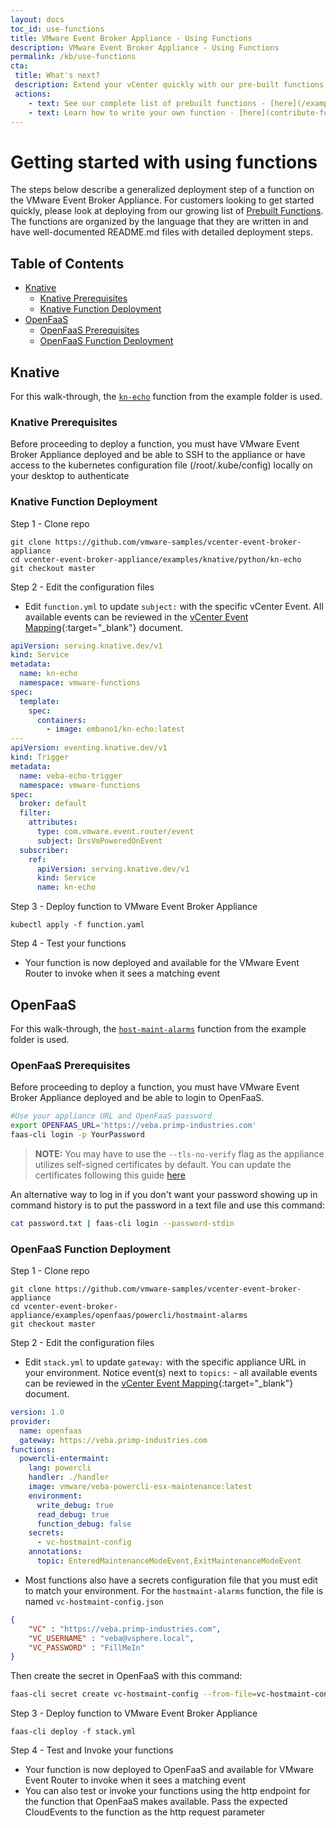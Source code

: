 ```yaml
---
layout: docs
toc_id: use-functions
title: VMware Event Broker Appliance - Using Functions
description: VMware Event Broker Appliance - Using Functions
permalink: /kb/use-functions
cta:
 title: What's next?
 description: Extend your vCenter quickly with our pre-built functions
 actions:
    - text: See our complete list of prebuilt functions - [here](/examples)
    - text: Learn how to write your own function - [here](contribute-functions).
---
```


# Getting started with using functions

The steps below describe a generalized deployment step of a function on the VMware Event Broker Appliance. For customers looking to get started quickly, please look at deploying from our growing list of [Prebuilt Functions](/examples). The functions are organized by the language that they are written in and have well-documented README.md files with detailed deployment steps.

## Table of Contents
- [Knative](#knative)
  - [Knative Prerequisites](#knative-prerequisites)
  - [Knative Function Deployment](#knative-function-deloyment)
- [OpenFaaS](#openfaas)
  - [OpenFaaS Prerequisites](#openfaas-prerequisites)
  - [OpenFaaS Function Deployment](#openfaas-function-deloyment)

## Knative

For this walk-through, the [`kn-echo`](/examples-knative) function from the example folder is used.

### Knative Prerequisites

Before proceeding to deploy a function, you must have VMware Event Broker Appliance deployed and be able to SSH to the appliance or have access to the kubernetes configuration file (/root/.kube/config) locally on your desktop to authenticate


### Knative Function Deployment
Step 1 - Clone repo

```
git clone https://github.com/vmware-samples/vcenter-event-broker-appliance
cd vcenter-event-broker-appliance/examples/knative/python/kn-echo
git checkout master
```

Step 2 - Edit the configuration files

* Edit `function.yml` to update `subject:` with the specific vCenter Event. All available events can be reviewed in the [vCenter Event Mapping](https://github.com/lamw/vcenter-event-mapping){:target="_blank"} document.

```yaml
apiVersion: serving.knative.dev/v1
kind: Service
metadata:
  name: kn-echo
  namespace: vmware-functions
spec:
  template:
    spec:
      containers:
        - image: embano1/kn-echo:latest
---
apiVersion: eventing.knative.dev/v1
kind: Trigger
metadata:
  name: veba-echo-trigger
  namespace: vmware-functions
spec:
  broker: default
  filter:
    attributes:
      type: com.vmware.event.router/event
      subject: DrsVmPoweredOnEvent
  subscriber:
    ref:
      apiVersion: serving.knative.dev/v1
      kind: Service
      name: kn-echo
```

Step 3 - Deploy function to VMware Event Broker Appliance

```
kubectl apply -f function.yaml
```

Step 4 - Test your functions

* Your function is now deployed and available for the VMware Event Router to invoke when it sees a matching event

## OpenFaaS

For this walk-through, the [`host-maint-alarms`](/examples) function from the example folder is used.

### OpenFaaS Prerequisites

Before proceeding to deploy a function, you must have VMware Event Broker Appliance deployed and be able to login to OpenFaaS.

```bash
#Use your appliance URL and OpenFaaS password 
export OPENFAAS_URL='https://veba.primp-industries.com'
faas-cli login -p YourPassword
```
> **NOTE:** You may have to use the `--tls-no-verify` flag as the appliance utilizes self-signed certificates by default. You can update the certificates following this guide [here](advanced-certificates)

An alternative way to log in if you don't want your password showing up in command history is to put the password in a text file and use this command:
```bash
cat password.txt | faas-cli login --password-stdin
```

### OpenFaaS Function Deployment

Step 1 - Clone repo

```
git clone https://github.com/vmware-samples/vcenter-event-broker-appliance
cd vcenter-event-broker-appliance/examples/openfaas/powercli/hostmaint-alarms
git checkout master
```

Step 2 - Edit the configuration files

* Edit `stack.yml` to update `gateway:` with the specific appliance URL in your environment. Notice event(s) next to `topics:` - all available events can be reviewed in the [vCenter Event Mapping](https://github.com/lamw/vcenter-event-mapping){:target="_blank"} document.

```yaml
version: 1.0
provider:
  name: openfaas
  gateway: https://veba.primp-industries.com
functions:
  powercli-entermaint:
    lang: powercli
    handler: ./handler
    image: vmware/veba-powercli-esx-maintenance:latest
    environment:
      write_debug: true
      read_debug: true
      function_debug: false
    secrets:
      - vc-hostmaint-config
    annotations:
      topic: EnteredMaintenanceModeEvent,ExitMaintenanceModeEvent
```

* Most functions also have a secrets configuration file that you must edit to match your environment. For the `hostmaint-alarms` function, the file is named `vc-hostmaint-config.json`
```json
{
    "VC" : "https://veba.primp-industries.com",
    "VC_USERNAME" : "veba@vsphere.local",
    "VC_PASSWORD" : "FillMeIn"
}
```
Then create the secret in OpenFaaS with this command:
```bash
faas-cli secret create vc-hostmaint-config --from-file=vc-hostmaint-config.json 
```


Step 3 - Deploy function to VMware Event Broker Appliance

```
faas-cli deploy -f stack.yml
```

Step 4 - Test and Invoke your functions

* Your function is now deployed to OpenFaaS and available for VMware Event Router to invoke when it sees a matching event
* You can also test or invoke your functions using the http endpoint for the function that OpenFaaS makes available. Pass the expected CloudEvents to the function as the http request parameter

